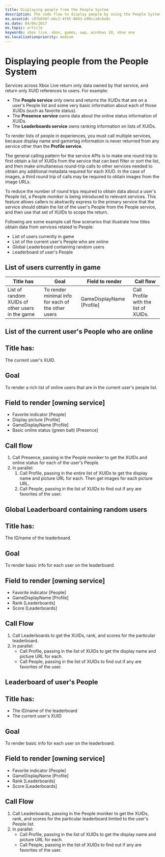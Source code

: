 ```yaml
---
title: Displaying people from the People System
description: The code flow to display people by using the People System.
ms.assetid: c97b699f-ebc2-4f65-8043-e99cca8cbe0c
ms.date: 04/04/2017
ms.topic: article
keywords: xbox live, xbox, games, uwp, windows 10, xbox one
ms.localizationpriority: medium
---
```


# Displaying people from the People System

Services across Xbox Live return only data owned by that service, and return only XUID references to users.
For example:
*  The **People service** only owns and returns the XUIDs that are on a user's People list and some very basic information about each of those XUIDs (such as favorite status).
*  The **Presence service** owns data about the online status information of XUIDs.
*  The **Leaderboards service** owns ranking information on lists of XUIDs.

To render lists of people in experiences, you must call multiple services, because display name and gamertag information is never returned from any service other than the **Profile service**.

The general calling pattern for the service APIs is to make one round trip to first obtain a list of XUIDs from the service that can best filter or sort the list, and then make simultaneous round-trip calls to other services needed to obtain any additional metadata required for each XIUD.
In the case of images, a third round trip of calls may be required to obtain images from the image URLs.

To reduce the number of round trips required to obtain data about a user's People list, a People *moniker* is being introduced to relevant services.
This feature allows callers to abstractly express to the primary service that the service should obtain the list of the user's People from the People service, and then use that set of XUIDs to scope the return.

Following are some example call flow scenarios that illustrate how titles obtain data from services related to People:
-   List of users currently in game
-   List of the current user's People who are online
-   Global Leaderboard containing random users
-   Leaderboard of user's People


## List of users currently in game

| Title has  | Goal  | Field to render  | Call flow
|-------------------------------------------------|----------------------------------------------------|--------------------|--------------------------------------|
| List of random XUIDs of other users in the game | To render minimal info for each of the other users | GameDisplayName  \[Profile\] | Call Profile with the list of XUIDs. |


## List of the current user's People who are online


## Title has:

The current user's XUID.


## Goal

To render a rich list of online users that are in the current user's people list.


## Field to render \[owning service\]

* Favorite indicator [People]
* Display picture [Profile]
* GameDisplayName [Profile]
* Basic online status (green ball) [Presence]


## Call flow

1. Call Presence, passing in the People moniker to get the XUIDs and online status for each of the user's People.
1. In parallel:
    1. Call Profile, passing in the entire list of XUIDs to get the display name and picture URL for each. Then get images for each picture URL.
    1. Call People, passing in the list of XUIDs to find out if any are favorites of the user.


## Global Leaderboard containing random users



## Title has:

The ID/name of the leaderboard.


## Goal

To render basic info for each user on the leaderboard.


## Field to render [owning service]

* Favorite indicator [People]
* GameDisplayName [Profile]
* Rank [Leaderboards]
* Score [Leaderboards]


## Call Flow

1. Call Leaderboards to get the XUIDs, rank, and scores for the particular leaderboard.
1. In parallel:
    * Call Profile, passing in the list of XUIDs to get the display name and picture URL for each.
    * Call People, passing in the list of XUIDs to find out if any are favorites of the user.


## Leaderboard of user's People



## Title has:

* The ID/name of the leaderboard
* The current user's XUID


## Goal

To render basic info for each user on the leaderboard.


## Field to render [owning service]

* Favorite indicator [People]
* GameDisplayName [Profile]
* Rank [Leaderboards]
* Score [Leaderboards]


## Call Flow

1. Call Leaderboards, passing in the People moniker to get the XUIDs, rank, and scores for the particular leaderboard limited to the user's People list.
1. In parallel:
    * Call Profile, passing in the list of XUIDs to get the display name and picture URL for each.
    * Call People, passing in the list of XUIDs to find out if any are favorites of the user.

